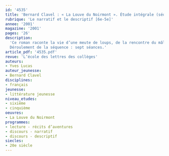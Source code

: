 ```yaml
---
id: '4535'
title: 'Bernard Clavel : « La Louve du Noirmont ». Étude intégrale (séquence) '
rubrique: 'Le narratif et le descriptif [6e-5e]'
annee: '2001'
magazine: '2001'
pages: '26'
description: 
  'Ce roman raconte la vie d’une meute de loups, de la rencontre du mâle et de la femelle qui la dirigent aux affrontements auxquels conduit une cohabitation impossible entre hommes et canidés. Le lecteur partage la vie des bêtes sauvages ou l’inquiétude des hommes. Bientôt la méfiance et la peur se changent de part et d’autre en haine. L’approche de cet article s’appuie sur le texte, mais aussi sur les illustrations en noir et blanc qui ouvrent chacun des chapitres. L’objectif de cette séquence sera d’étudier la place qu’occupe le discours descriptif dans l’économie générale du récit. En sixième, on commencera par un repérage des notations descriptives et par une caractérisation élémentaire des lieux et des personnages. Puis, on sera attentif au réseau de relations que l’image tisse avec le texte. Ainsi, on analysera comment l’action progresse jusqu’à son paroxysme. En cinquième, on précisera les liens entre le narratif et le descriptif. Dans les deux cas, une large place sera réservée aux outils de langue, en lien étroit avec l’analyse du style de l’auteur. Cette séquence peut donc s’envisager aussi bien en sixième qu’en cinquième. Les savoir-faire dégagés au cours de l’étape de lecture seront réinvestis en écriture dans l’évaluation. Le bilan de la grammaire pourra s’articuler sur un ou deux extraits du roman : reconnaissance de formes sur les degrés de comparaison et les degrés d’intensité de l’adjectif et emploi à partir d’exercices.
  Déroulement de la séquence : sept séances.'
article_pdf: '4535.pdf'
revue: 'L’école des lettres des collèges'
auteurs:
- Yves Lucas
auteur_jeunesse:
- Bernard Clavel
disciplines:
- français
jeunesse:
- littérature jeunesse
niveau_etudes:
- sixième
- cinquième
oeuvres:
- La Louve du Noirmont
programmes:
- lecture - récits d’aventures
- discours - narratif
- discours - descriptif
siecles:
- 20e siècle
---
```

